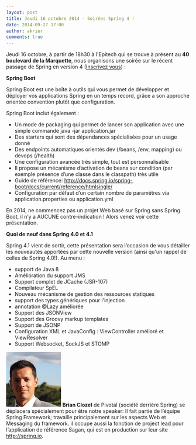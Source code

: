 ```yaml
---
layout: post
title: Jeudi 16 octobre 2014 - Soirées Spring 4 !
date: 2014-09-27 17:00
author: akrier
comments: true
---
```


Jeudi 16 octobre, à partir de 18h30 à l'Epitech qui se trouve à présent au **40 boulevard de la Marquette**, nous organisons une soirée sur le récent passage de Spring en version 4 ([Inscrivez vous](http://jugevents.org/jugevents/event/show.html?id=54779)) :

**Spring Boot**

Spring Boot est une boîte à outils qui vous permet de développer et déployer vos applications Spring en un temps record, grâce a son approche orientée convention plutôt que configuration.

Spring Boot inclut également :

* Un mode de packaging qui permet de lancer son application avec une simple commande java -jar application.jar
* Des starters qui sont des dépendances spécialisées pour un usage donné
* Des endpoints automatiques orientés dev (/beans, /env, mapping) ou devops (/health)
* Une configuration avancée très simple, tout est personnalisable
* Il propose un mécanisme d’activation de beans sur condition (par exemple présence d’une classe dans le classpath) très utile
* Guide de référence: http://docs.spring.io/spring-boot/docs/current/reference/htmlsingle/
* Configuration par défaut d’un certain nombre de paramètres via application.properties ou application.yml

En 2014, ne commencez pas un projet Web basé sur Spring sans Spring Boot, il n’y a AUCUNE contre-indication ! Alors venez voir cette présentation.


**Quoi de neuf dans Spring 4.0 et 4.1**

Spring 4.1 vient de sortir, cette présentation sera l’occasion de vous détailler les nouveautés apportées par cette nouvelle version (ainsi qu'un rappel de celles de Spring 4.0!). Au menu :

* support de Java 8
* Amélioration du support JMS
* Support complet de JCache (JSR-107)
* Compilateur SpEL
* Nouveau mécanisme de gestion des ressources statiques
* support des types génériques pour l'injection
* annotation @Lazy améliorée
* Support des JSONView
* Support des Groovy markup templates
* Support de JSONP
* Configuration XML et JavaConfig : ViewController amélioré et ViewResolver
* Support Websocket, SockJS et STOMP

![Brian](/images/brianClozel.jpg)
**Brian Clozel** de Pivotal (société derrière Spring) se déplacera spécialement pour être notre speaker:
Il fait partie de l’équipe Spring Framework; travaille principalement sur les aspects Web et Messaging du framework.
il occupe aussi la fonction de project lead pour l’application de référence Sagan, qui est en production sur leur site http://spring.io.
